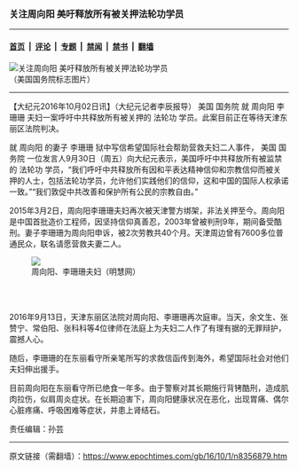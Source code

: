 ### 关注周向阳 美吁释放所有被关押法轮功学员

---

#### [首页](../../../..?n8356879) &nbsp;|&nbsp; [评论](../../../../../epoch-comment?n8356879) &nbsp;|&nbsp; [专题](../../../../../epoch-special?n8356879) &nbsp;|&nbsp; [禁闻](../../../../../epoch-news?n8356879) &nbsp;|&nbsp; [禁书](../../../../../books?n8356879) &nbsp;|&nbsp; [翻墙](https://github.com/gfw-breaker/nogfw/blob/master/README.md?n8356879)


<div><img alt="关注周向阳 美吁释放所有被关押法轮功学员" class="attachment-djy_600_400 size-djy_600_400 wp-post-image" src="https://i.epochtimes.com/assets/uploads/2014/02/1402271926472192-599x400.jpg"/>
<div class="caption">
 （美国国务院标志图片）
</div></div><hr/><div class="post_content" id="artbody" itemprop="articleBody">
 <!-- article content begin -->
 <p>
  【大纪元2016年10月02日讯】（大纪元记者李辰报导）
  <ok href="https://www.epochtimes.com/gb/tag/%E7%BE%8E%E5%9B%BD.html">
   美国
  </ok>
  <ok href="https://www.epochtimes.com/gb/tag/%E5%9B%BD%E5%8A%A1%E9%99%A2.html">
   国务院
  </ok>
  就
  <ok href="https://www.epochtimes.com/gb/tag/%E5%91%A8%E5%90%91%E9%98%B3.html">
   周向阳
  </ok>
  <ok href="https://www.epochtimes.com/gb/tag/%E6%9D%8E%E7%8F%8A%E7%8F%8A.html">
   李珊珊
  </ok>
  夫妇一案呼吁中共释放所有被关押的
  <ok href="https://www.epochtimes.com/gb/tag/%E6%B3%95%E8%BD%AE%E5%8A%9F.html">
   法轮功
  </ok>
  学员。此案目前正在等待天津东丽区法院判决。
 </p>
 <p>
  就
  <ok href="https://www.epochtimes.com/gb/tag/%E5%91%A8%E5%90%91%E9%98%B3.html">
   周向阳
  </ok>
  的妻子
  <ok href="https://www.epochtimes.com/gb/tag/%E6%9D%8E%E7%8F%8A%E7%8F%8A.html">
   李珊珊
  </ok>
  狱中写信希望国际社会帮助营救夫妇二人事件，
  <ok href="https://www.epochtimes.com/gb/tag/%E7%BE%8E%E5%9B%BD.html">
   美国
  </ok>
  <ok href="https://www.epochtimes.com/gb/tag/%E5%9B%BD%E5%8A%A1%E9%99%A2.html">
   国务院
  </ok>
  一位发言人9月30日（周五）向大纪元表示，美国呼吁中共释放所有被监禁的
  <ok href="https://www.epochtimes.com/gb/tag/%E6%B3%95%E8%BD%AE%E5%8A%9F.html">
   法轮功
  </ok>
  学员，“我们呼吁中共释放所有因和平表达精神信仰和宗教信仰而被关押的人士，包括法轮功学员，允许他们实践他们的信仰，这和中国的国际人权承诺一致。”“我们敦促中共改善和保护所有公民的宗教自由。”
 </p>
 <p>
  2015年3月2日，周向阳李珊珊夫妇再次被天津警方绑架，非法关押至今。周向阳是中国首批造价工程师，因坚持信仰真善忍，2003年曾被判刑9年，期间备受酷刑。妻子李珊珊为周向阳申诉，被2次劳教共40个月。天津周边曾有7600多位普通民众，联名请愿营救夫妻二人。
 </p>
 <figure class="wp-caption aligncenter" style="width: 450px">
  <ok href="https://i.epochtimes.com/assets/uploads/2016/08/1-102-600x400.jpg" target="_blank">
   <img class="" src="//i.epochtimes.com/assets/uploads/2016/08/1-102-600x400.jpg"/>
  </ok>
  <br/><figcaption class="wp-caption-text">
   周向阳、李珊珊夫妇（明慧网）
  </figcaption><br/>
 </figure><br/>
 <p>
  2016年9月13日，天津东丽区法院对周向阳、李珊珊再次庭审。当天，余文生、张赞宁、常伯阳、张科科等4位律师在法庭上为夫妇二人作了有理有据的无罪辩护，震撼人心。
 </p>
 <p>
  随后，李珊珊的在东丽看守所亲笔所写的求救信函传到海外，希望国际社会对他们夫妇伸出援手。
 </p>
 <p>
  目前周向阳在东丽看守所已绝食一年多。由于警察对其长期施行背铐酷刑，造成肌肉拉伤，似肩周炎症状。在长期迫害下，周向阳健康状况在恶化，出现胃痛、偶尔心脏疼痛、呼吸困难等症状，并患上肾结石。
 </p>
 <p>
  责任编辑：孙芸
 </p>
 <!-- article content end -->
 <div id="below_article_ad">
 </div>
</div>


---

原文链接（需翻墙）：https://www.epochtimes.com/gb/16/10/1/n8356879.htm